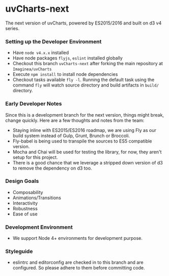 uvCharts-next
==============

The next version of uvCharts, powered by ES2015/2016 and built on d3 v4 series.

### Setting up the Developer Environment
- Have `node v4.x.x` installed
- Have node packages `flyjs`, `eslint` installed globally
- Checkout this branch `uvCharts-next` after forking the main repository at `Imaginea/uvCharts`
- Execute `npm install` to install node dependencies
- Checkout tasks available `fly -l`. Running the default task using the command `fly` will watch source directory and build artifacts in `build/` directory.

### Early Developer Notes
Since this is a development branch for the next version, things might break, change quickly. Here are a few thoughts and notes from the team:

- Staying inline with ES2015/ES2016 roadmap, we are using Fly as our build system instead of Gulp, Grunt, Brunch or Broccoli.
- Fly-babel is being used to transpile the sources to ES5 compatible version.
- Mocha and Chai will be used for testing the library, for now, they aren't setup for this project.
- There is a good chance that we leverage a stripped down version of d3 to remove the dependency on d3 too.

### Design Goals
- Composability
- Animations/Transitions
- Interactivity
- Robustness
- Ease of use

### Development Environment
- We support Node 4+ environments for development purpose.

### Styleguide
- eslintrc and editorconfig are checked in to this branch and are configured. So please adhere to them before committing code.
